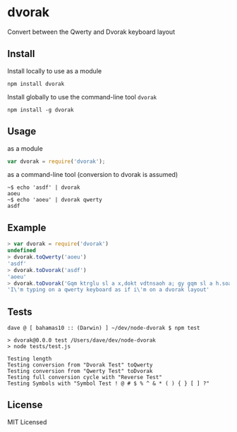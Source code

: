 dvorak
======

Convert between the Qwerty and Dvorak keyboard layout

Install
------

Install locally to use as a module

    npm install dvorak

Install globally to use the command-line tool `dvorak`

    npm install -g dvorak

Usage
-----

as a module

``` js
var dvorak = require('dvorak');
```

as a command-line tool (conversion to dvorak is assumed)

    ~$ echo 'asdf' | dvorak
    aoeu
    ~$ echo 'aoeu' | dvorak qwerty
    asdf

Example
-------

``` js
> var dvorak = require('dvorak')
undefined
> dvorak.toQwerty('aoeu')
'asdf'
> dvorak.toDvorak('asdf')
'aoeu'
> dvorak.toDvorak('Gqm ktrglu sl a x,dokt vdtnsaoh a; gy gqm sl a h.soav patsfk')
'I\'m typing on a qwerty keyboard as if i\'m on a dvorak layout'
```

Tests
-----

    dave @ [ bahamas10 :: (Darwin) ] ~/dev/node-dvorak $ npm test

    > dvorak@0.0.0 test /Users/dave/dev/node-dvorak
    > node tests/test.js

    Testing length
    Testing conversion from "Dvorak Test" toQwerty
    Testing conversion from "Qwerty Test" toDvorak
    Testing full conversion cycle with "Reverse Test"
    Testing Symbols with "Symbol Test ! @ # $ % ^ & * ( ) { } [ ] ?"

License
-------

MIT Licensed
